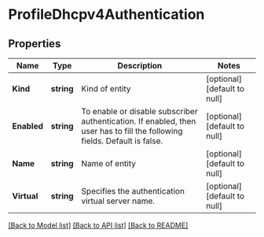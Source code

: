 # ProfileDhcpv4Authentication

## Properties
Name | Type | Description | Notes
------------ | ------------- | ------------- | -------------
**Kind** | **string** | Kind of entity | [optional] [default to null]
**Enabled** | **string** | To enable or disable subscriber authentication. If enabled, then user has to fill the following fields. Default is false. | [optional] [default to null]
**Name** | **string** | Name of entity | [optional] [default to null]
**Virtual** | **string** | Specifies the authentication virtual server name. | [optional] [default to null]

[[Back to Model list]](../README.md#documentation-for-models) [[Back to API list]](../README.md#documentation-for-api-endpoints) [[Back to README]](../README.md)


